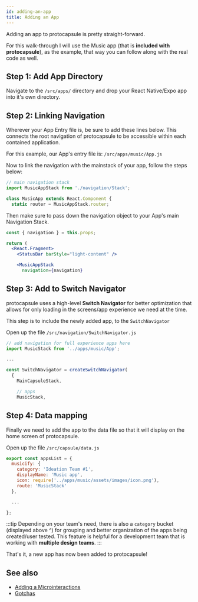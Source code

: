 ```yaml
---
id: adding-an-app
title: Adding an App
---
```


Adding an app to protocapsule is pretty straight-forward.

For this walk-through I will use the Music app (that is **included with protocapsule**), as the example, that way you can follow along with the real code as well.

## Step 1: Add App Directory

Navigate to the `/src/apps/` directory and drop your React Native/Expo app into it's own directory.

## Step 2: Linking Navigation

Wherever your App Entry file is, be sure to add these lines below. This connects the root navigation of protocapsule to be accessible within each contained application.

For this example, our App's entry file is: `/src/apps/music/App.js`

Now to link the navigation with the mainstack of your app, follow the steps below:

```jsx title="/src/apps/music/App.js" {2,5}
// main navigation stack
import MusicAppStack from './navigation/Stack';

class MusicApp extends React.Component {
  static router = MusicAppStack.router;
```

Then make sure to pass down the navigation object to your App's main Navigation Stack.

```jsx title="/src/apps/music/App.js" {1,8}
const { navigation } = this.props;

return (
  <React.Fragment>
    <StatusBar barStyle="light-content" />

    <MusicAppStack
      navigation={navigation}
```

## Step 3: Add to Switch Navigator

protocapsule uses a high-level **Switch Navigator** for better optimization that allows for only loading in the screens/app experience we need at the time.

This step is to include the newly added app, to the `SwitchNavigator`

Open up the file `/src/navigation/SwitchNavigator.js`

```jsx title="/src/navigation/SwitchNavigator.js" {2,11}
// add navigation for full experience apps here
import MusicStack from '../apps/music/App';

...

const SwitchNavigator = createSwitchNavigator(
  {
    MainCapsuleStack,

    // apps
    MusicStack,
```

## Step 4: Data mapping

Finally we need to add the app to the data file so that it will display on the home screen of protocapsule.

Open up the file `/src/capsule/data.js`

```jsx title="/src/capsule/data.js" {2-7}
export const appsList = {
  musicify: {
    category: 'Ideation Team #1',
    displayName: 'Music app',
    icon: require('../apps/music/assets/images/icon.png'),
    route: 'MusicStack'
  },

  ...

};
```

:::tip
Depending on your team's need, there is also a `category` bucket (displayed above ^) for grouping and better organization of the apps being created/user tested. This feature is helpful for a development team that is working with **multiple design teams**.
:::

That's it, a new app has now been added to protocapsule!

## See also

- [Adding a Microinteractions](adding-a-microinteraction)
- [Gotchas](gotchas)
